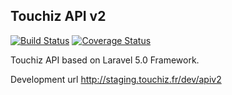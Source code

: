 ## Touchiz API v2

[![Build Status](https://travis-ci.org/mihajah/TCZ_ApiV2.svg?branch=master)](https://travis-ci.org/mihajah/TCZ_ApiV2)
[![Coverage Status](https://coveralls.io/repos/github/mihajah/TCZ_ApiV2/badge.svg?branch=master)](https://coveralls.io/github/mihajah/TCZ_ApiV2?branch=master)

Touchiz API based on Laravel 5.0 Framework. 

Development url http://staging.touchiz.fr/dev/apiv2

